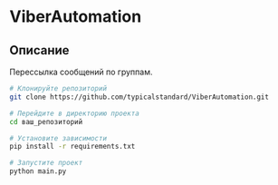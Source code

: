 # ViberAutomation

## Описание
Перессылка сообщений по группам.

```bash
# Клонируйте репозиторий
git clone https://github.com/typicalstandard/ViberAutomation.git

# Перейдите в директорию проекта
cd ваш_репозиторий

# Установите зависимости
pip install -r requirements.txt

# Запустите проект
python main.py
